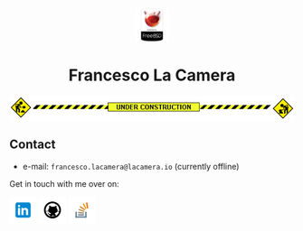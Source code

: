 <!-- icons -->
[1.1]: assets/icons/linkedin-48.png
[2.1]: assets/icons/github-48.png
[3.1]: assets/icons/stackoverflow-48.png

<!-- links -->
[1]: https://www.linkedin.com/in/fr9ncis
[2]: https://www.github.com/fr9ncis
[3]: https://stackoverflow.com/users/12709483/francesco-la-camera?tab=profile


<p align="center">
  <a href="https://www.freebsd.org/">
    <img alt="Powered By FreeBSD" src="assets/icons/freebsd.png" width="60" />
  </a>
</p>
<h1 align="center">
  Francesco La Camera
</h1>

<p align='center'>
	<img align='center' src="assets/img/construction.gif">
</p>

## Contact

 * e-mail: `francesco.lacamera@lacamera.io` (currently offline)

Get in touch with me over on:

[![linkedin][1.1]][1]
[![github][2.1]][2]
[![stackoverflow][3.1]][3]
